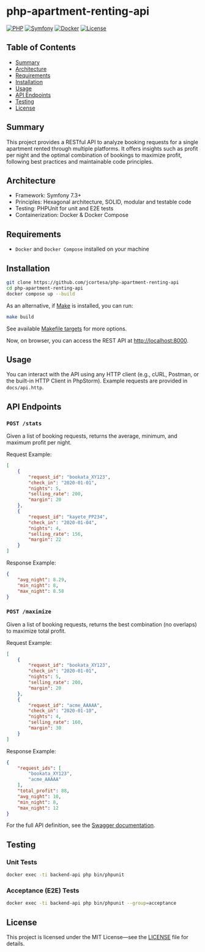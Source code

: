 # php-apartment-renting-api

[![PHP](https://img.shields.io/badge/PHP-8.3+-blue.svg)](https://www.php.net/) [![Symfony](https://img.shields.io/badge/Symfony-7.3+-black.svg)](https://symfony.com/) [![Docker](https://img.shields.io/badge/Docker-Compose-blue.svg)](https://docs.docker.com/compose/) [![License](https://img.shields.io/badge/license-MIT-green.svg)](LICENSE)

## Table of Contents
- [Summary](#summary)
- [Architecture](#architecture)
- [Requirements](#requirements)
- [Installation](#installation)
- [Usage](#usage)
- [API Endpoints](#api-endpoints)
- [Testing](#testing)
- [License](#license)

## Summary

This project provides a RESTful API to analyze booking requests for a single apartment rented through multiple platforms. It offers insights such as profit per night and the optimal combination of bookings to maximize profit, following best practices and maintainable code principles.

## Architecture

- Framework: Symfony 7.3+
- Principles: Hexagonal architecture, SOLID, modular and testable code
- Testing: PHPUnit for unit and E2E tests
- Containerization: Docker & Docker Compose

## Requirements

- `Docker` and `Docker Compose` installed on your machine

## Installation

```sh
git clone https://github.com/jcortesa/php-apartment-renting-api
cd php-apartment-renting-api
docker compose up --build
```

As an alternative, if [Make](https://www.gnu.org/software/make/manual/make.html) is installed, you can run:

```sh
make build
```

See available [Makefile targets](Makefile) for more options.

Now, on browser, you can access the REST API at [http://localhost:8000](http://localhost:8000).

## Usage

You can interact with the API using any HTTP client (e.g., cURL, Postman, or the built-in HTTP Client in PhpStorm). Example requests are provided in `docs/api.http`.


## API Endpoints

### `POST /stats`

Given a list of booking requests, returns the average, minimum, and maximum profit per night.

Request Example:

```json
[
    {
        "request_id": "bookata_XY123",
        "check_in": "2020-01-01",
        "nights": 5,
        "selling_rate": 200,
        "margin": 20
    },
    {
        "request_id": "kayete_PP234",
        "check_in": "2020-01-04",
        "nights": 4,
        "selling_rate": 156,
        "margin": 22
    }
]
```

Response Example:

```json
{
    "avg_night": 8.29,
    "min_night": 8,
    "max_night": 8.58
}
```

### `POST /maximize`

Given a list of booking requests, returns the best combination (no overlaps) to maximize total profit.

Request Example:

```json
[
    {
        "request_id": "bookata_XY123",
        "check_in": "2020-01-01",
        "nights": 5,
        "selling_rate": 200,
        "margin": 20
    },
    {
        "request_id": "acme_AAAAA",
        "check_in": "2020-01-10",
        "nights": 4,
        "selling_rate": 160,
        "margin": 30
    }
]
```

Response Example:

```json
{
    "request_ids": [
        "bookata_XY123", 
        "acme_AAAAA"
    ],
    "total_profit": 88,
    "avg_night": 10,
    "min_night": 8,
    "max_night": 12
}
```

For the full API definition, see the [Swagger documentation](https://app.swaggerhub.com/apis-docs/BlackfireSFL/BackendChallenge/1.0.1).

## Testing

### Unit Tests

```sh
docker exec -ti backend-api php bin/phpunit
```

### Acceptance (E2E) Tests

```sh
docker exec -ti backend-api php bin/phpunit --group=acceptance
```

## License

This project is licensed under the MIT License—see the [LICENSE](LICENSE) file for details.
